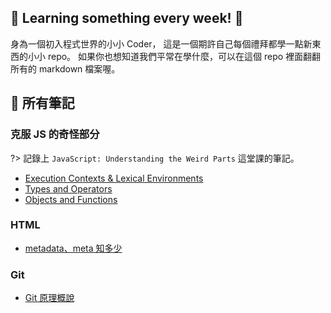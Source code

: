 ## 👻 Learning something every week! 👻
身為一個初入程式世界的小小 Coder， 這是一個期許自己每個禮拜都學一點新東西的小小 repo。
如果你也想知道我們平常在學什麼，可以在這個 repo 裡面翻翻所有的 markdown 檔案喔。

## 🐳 所有筆記


### 克服 JS 的奇怪部分
?> 記錄上 `JavaScript: Understanding the Weird Parts` 這堂課的筆記。
- [Execution Contexts & Lexical Environments](克服JS的奇怪部分/Execution_Contexts_and_Lexical_Environments.md)
- [Types and Operators](克服JS的奇怪部分/Types_and_Operators.md)
- [Objects and Functions](克服JS的奇怪部分/Objects_and_Functions.md)

### HTML
- [metadata、meta 知多少](HTML/metadata.md)

### Git
- [Git 原理概說](Git/Git.md)
